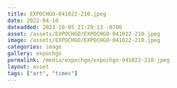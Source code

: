 ```yaml
---
title: EXPOCHGO-041022-210.jpeg
date: 2022-04-10
dateadded: 2023-10-05 21:29:13 -0700
asset: /assets/EXPOCHGO/EXPOCHGO-041022-210.jpeg
image: /assets/EXPOCHGO/EXPOCHGO-041022-210.jpeg
categories: image
gallery: expochgo
permalink: /media/expochgo/expochgo-041022-210-jpeg
layout: asset
tags: ["art", "times"]
--- 
```

